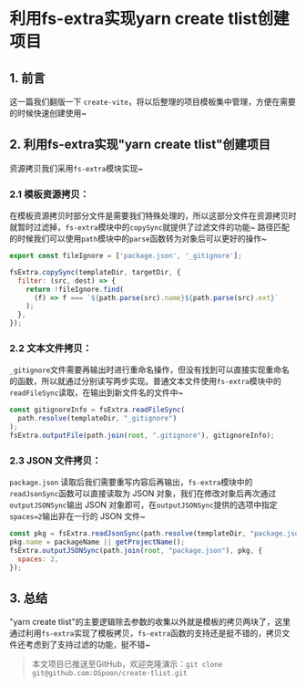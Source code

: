 # 利用fs-extra实现yarn create tlist创建项目

## 1. 前言

这一篇我们翻版一下 `create-vite`，将以后整理的项目模板集中管理，方便在需要的时候快速创建使用~

## 2. 利用fs-extra实现"yarn create tlist"创建项目
资源拷贝我们采用`fs-extra`模块实现~
### 2.1 模板资源拷贝：
在模板资源拷贝时部分文件是需要我们特殊处理的，所以这部分文件在资源拷贝时就暂时过滤掉，`fs-extra`模块中的`copySync`就提供了过滤文件的功能~
路径匹配的时候我们可以使用`path`模块中的`parse`函数转为对象后可以更好的操作~
```javascript
export const fileIgnore = ['package.json', '_gitignore'];

fsExtra.copySync(templateDir, targetDir, {
  filter: (src, dest) => {
    return !fileIgnore.find(
      (f) => f === `${path.parse(src).name}${path.parse(src).ext}`
    );
  },
});
```
### 2.2 文本文件拷贝：
`_gitignore`文件需要再输出时进行重命名操作，但没有找到可以直接实现重命名的函数，所以就通过分别读写两步实现。普通文本文件使用`fs-extra`模块中的`readFileSync`读取，在输出到新文件名的文件中~
```javascript
const gitignoreInfo = fsExtra.readFileSync(
  path.resolve(templateDir, "_gitignore")
);
fsExtra.outputFile(path.join(root, ".gitignore"), gitignoreInfo);
```
### 2.3 JSON 文件拷贝：
`package.json` 读取后我们需要重写内容后再输出，`fs-extra`模块中的`readJsonSync`函数可以直接读取为 JSON 对象，我们在修改对象后再次通过`outputJSONSync`输出 JSON 对象即可，在`outputJSONSync`提供的选项中指定`spaces=2`输出非在一行的 JSON 文件~
```javascript
const pkg = fsExtra.readJsonSync(path.resolve(templateDir, "package.json"));
pkg.name = packageName || getProjectName();
fsExtra.outputJSONSync(path.join(root, "package.json"), pkg, {
  spaces: 2,
});
```
## 3. 总结
"yarn create tlist"的主要逻辑除去参数的收集以外就是模板的拷贝两块了，这里通过利用`fs-extra`实现了模板拷贝，`fs-extra`函数的支持还是挺不错的，拷贝文件还考虑到了支持过滤的功能，挺不错~

> 本文项目已推送至GitHub，欢迎克隆演示：`git clone git@github.com:OSpoon/create-tlist.git`